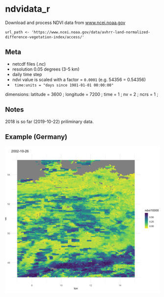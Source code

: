 # ndvidata_r
Download and process NDVI data from www.ncei.noaa.gov

```{r}
url_path <- 'https://www.ncei.noaa.gov/data/avhrr-land-normalized-difference-vegetation-index/access/'
```

## Meta
 * netcdf files (.nc)
 * resolution 0.05 degrees (3-5 km)
 * daily time step
 * ndvi value is scaled with a factor = `0.0001` (e.g. 54356 = 0.54356)
 * ` time:units = "days since 1981-01-01 00:00:00"`
 
 dimensions:
        latitude = 3600 ;
        longitude = 7200 ;
        time = 1 ;
        nv = 2 ;
        ncrs = 1 ;

## Notes

2018 is so far (2019-10-22) priliminary data.

## Example (Germany)

![](demo_ndvi.png)
